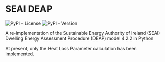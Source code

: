 # SEAI DEAP

![PyPI - License](https://img.shields.io/pypi/l/seai_deap)
![PyPI - Version](https://img.shields.io/pypi/v/seai_deap)

A re-implementation of the Sustainable Energy Authority of Ireland (SEAI) Dwelling Energy Assessment Procedure (DEAP) model 4.2.2 in Python

At present, only the Heat Loss Parameter calculation has been implemented.